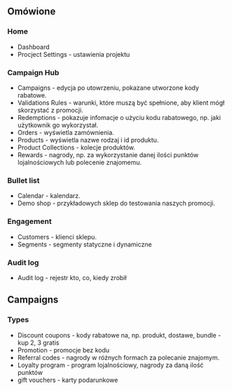 ## Omówione
### Home
- Dashboard
- Procject Settings - ustawienia projektu
### Campaign Hub
- Campaigns - edycja po utowrzeniu, pokazane utworzone kody rabatowe.
- Validations Rules - warunki, które muszą być spełnione, aby klient mógł skorzystać z promocji. 
- Redemptions - pokazuje infomacje o użyciu kodu rabatowego, np. jaki użytkownik go wykorzystał.
- Orders - wyświetla zamównienia.
- Products - wyświetla nazwe rodzaj i id produktu.
- Product Collections - kolecje produktów.
- Rewards - nagrody, np. za wykorzystanie danej ilości punktów lojalnościowych lub polecenie znajomemu.
### Bullet list
- Calendar - kalendarz.
- Demo shop - przykładowych sklep do testowania naszych promocji.
### Engagement
- Customers - klienci sklepu.
- Segments - segmenty statyczne i dynamiczne
### Audit log
- Audit log - rejestr kto, co, kiedy zrobił
  
## Campaigns
### Types
- Discount coupons - kody rabatowe na, np. produkt, dostawe, bundle - kup 2, 3 gratis
- Promotion - promocje bez kodu
- Referral codes - nagrody w różnych formach za polecanie znajomym.
- Loyalty program - program lojalnościowy, nagrody za daną ilość punktów
- gift vouchers - karty podarunkowe 
